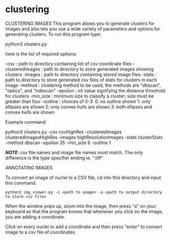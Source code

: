 # clustering

CLUSTERING IMAGES
This program allows you to generate clusters for images and also lets you use a wide variety of parameters and options for generating clusters. To run this program type:

python3 clusters.py <options>

here is the list of required options:

-csv : path to directory containing list of csv coordinate files
-clusteredImages : path to directory to store generated images showing clusters
-images : path to directory containing stored image files
-stats : path to directory to store generated csv files of stats for clusters in each image
-method : clustering method to be used; the methods are "dbscan", "optics", and "hdbscan"
-epsilon : int value signifying the distance threshold for clusters
-min_size : minimum size to classify a cluster; size must be greater than four
-outline : choices of 0-3:
			0: no outline shown
			1: only ellipses are shown
			2: only convex hulls are shown
			3: both ellipses and convex hulls are shown

Example command:

python3 clusters.py -csv csvHighRes -clusteredImages clusteredImagesHighRes -images highResolutionImages -stats clusterStats -method dbscan -epsilon 35 -min_size 6 -outline 1

***NOTE***: csv file names and image file names must match. The only difference is the type 			specifier ending ie. ".tiff"




ANNOTATING IMAGES

To convert an image of nuclei to a CSV file, cd into this directory and input this command:

	python3 img_viewer.py -i <path to image> -o <path to output directory to store csv file>

When the window pops up, zoom into the image, then press "a" on your keyboard so that the program knows that whenever you click on the image, you are adding a coordinate.

Click on every nuclei to add a coordinate and then press "enter" to convert image to a csv file of coordinates